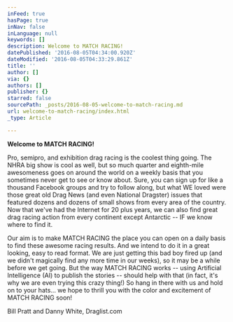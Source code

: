 ```yaml
---
inFeed: true
hasPage: true
inNav: false
inLanguage: null
keywords: []
description: Welcome to MATCH RACING!
datePublished: '2016-08-05T04:34:00.920Z'
dateModified: '2016-08-05T04:33:29.861Z'
title: ''
author: []
via: {}
authors: []
publisher: {}
starred: false
sourcePath: _posts/2016-08-05-welcome-to-match-racing.md
url: welcome-to-match-racing/index.html
_type: Article

---
```

**Welcome to MATCH RACING!**

Pro, semipro, and exhibition drag racing is the coolest thing going. The NHRA big show is cool as well, but so much quarter and eighth-mile awesomeness goes on around the world on a weekly basis that you sometimes never get to see or know about. Sure, you can sign up for like a thousand Facebook groups and try to follow along, but what WE loved were those great old Drag News (and even National Dragster) issues that featured dozens and dozens of small shows from every area of the country. Now that we've had the Internet for 20 plus years, we can also find great drag racing action from every continent except Antarctic -- IF we know where to find it. 

Our aim is to make MATCH RACING the place you can open on a daily basis to find these awesome racing results. And we intend to do it in a great looking, easy to read format. We are just getting this bad boy fired up (and we didn't magically find any more time in our weeks), so it may be a while before we get going. But the way MATCH RACING works -- using Artificial Intelligence (AI) to publish the stories -- should help with that (in fact, it's why we are even trying this crazy thing!) So hang in there with us and hold on to your hats... we hope to thrill you with the color and excitement of MATCH RACING soon!

Bill Pratt and Danny White, Draglist.com